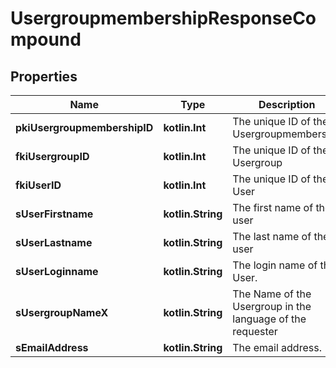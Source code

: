 
# UsergroupmembershipResponseCompound

## Properties
Name | Type | Description | Notes
------------ | ------------- | ------------- | -------------
**pkiUsergroupmembershipID** | **kotlin.Int** | The unique ID of the Usergroupmembership | 
**fkiUsergroupID** | **kotlin.Int** | The unique ID of the Usergroup | 
**fkiUserID** | **kotlin.Int** | The unique ID of the User | 
**sUserFirstname** | **kotlin.String** | The first name of the user | 
**sUserLastname** | **kotlin.String** | The last name of the user | 
**sUserLoginname** | **kotlin.String** | The login name of the User. | 
**sUsergroupNameX** | **kotlin.String** | The Name of the Usergroup in the language of the requester | 
**sEmailAddress** | **kotlin.String** | The email address. |  [optional]



